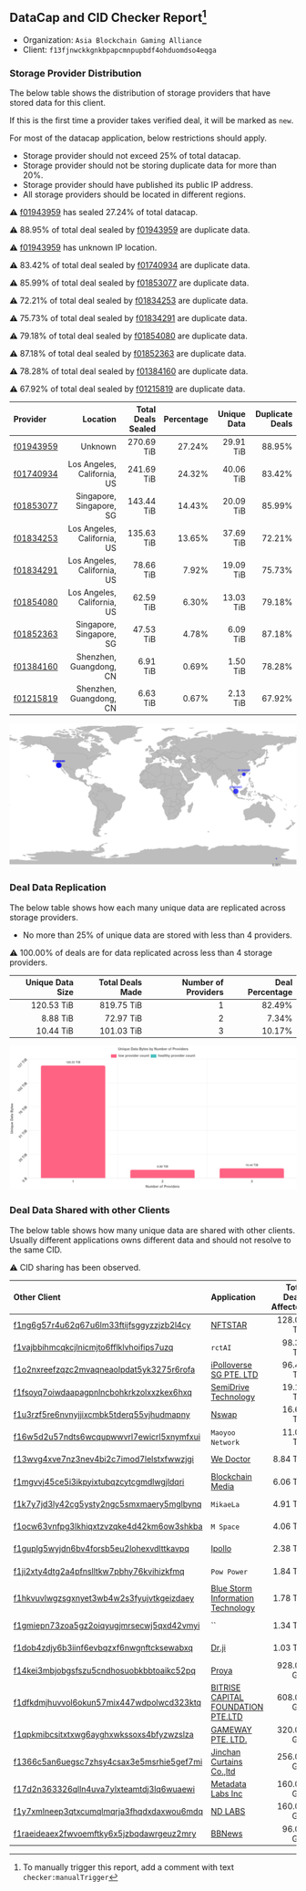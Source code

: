 ## DataCap and CID Checker Report[^1]
 - Organization: `Asia Blockchain Gaming Alliance`
 - Client: `f13fjnwckkgnkbpapcmnpupbdf4ohduomdso4eqga`
### Storage Provider Distribution
The below table shows the distribution of storage providers that have stored data for this client.

If this is the first time a provider takes verified deal, it will be marked as `new`.

For most of the datacap application, below restrictions should apply.
 - Storage provider should not exceed 25% of total datacap.
 - Storage provider should not be storing duplicate data for more than 20%.
 - Storage provider should have published its public IP address.
 - All storage providers should be located in different regions.

⚠️ [f01943959](https://filfox.info/en/address/f01943959) has sealed 27.24% of total datacap.

⚠️ 88.95% of total deal sealed by [f01943959](https://filfox.info/en/address/f01943959) are duplicate data.

⚠️ [f01943959](https://filfox.info/en/address/f01943959) has unknown IP location.

⚠️ 83.42% of total deal sealed by [f01740934](https://filfox.info/en/address/f01740934) are duplicate data.

⚠️ 85.99% of total deal sealed by [f01853077](https://filfox.info/en/address/f01853077) are duplicate data.

⚠️ 72.21% of total deal sealed by [f01834253](https://filfox.info/en/address/f01834253) are duplicate data.

⚠️ 75.73% of total deal sealed by [f01834291](https://filfox.info/en/address/f01834291) are duplicate data.

⚠️ 79.18% of total deal sealed by [f01854080](https://filfox.info/en/address/f01854080) are duplicate data.

⚠️ 87.18% of total deal sealed by [f01852363](https://filfox.info/en/address/f01852363) are duplicate data.

⚠️ 78.28% of total deal sealed by [f01384160](https://filfox.info/en/address/f01384160) are duplicate data.

⚠️ 67.92% of total deal sealed by [f01215819](https://filfox.info/en/address/f01215819) are duplicate data.

| Provider                                              |                    Location | Total Deals Sealed | Percentage | Unique Data | Duplicate Deals |
| :---------------------------------------------------- | --------------------------: | -----------------: | ---------: | ----------: | --------------: |
| [f01943959](https://filfox.info/en/address/f01943959) |                     Unknown |         270.69 TiB |     27.24% |   29.91 TiB |          88.95% |
| [f01740934](https://filfox.info/en/address/f01740934) | Los Angeles, California, US |         241.69 TiB |     24.32% |   40.06 TiB |          83.42% |
| [f01853077](https://filfox.info/en/address/f01853077) |    Singapore, Singapore, SG |         143.44 TiB |     14.43% |   20.09 TiB |          85.99% |
| [f01834253](https://filfox.info/en/address/f01834253) | Los Angeles, California, US |         135.63 TiB |     13.65% |   37.69 TiB |          72.21% |
| [f01834291](https://filfox.info/en/address/f01834291) | Los Angeles, California, US |          78.66 TiB |      7.92% |   19.09 TiB |          75.73% |
| [f01854080](https://filfox.info/en/address/f01854080) | Los Angeles, California, US |          62.59 TiB |      6.30% |   13.03 TiB |          79.18% |
| [f01852363](https://filfox.info/en/address/f01852363) |    Singapore, Singapore, SG |          47.53 TiB |      4.78% |    6.09 TiB |          87.18% |
| [f01384160](https://filfox.info/en/address/f01384160) |     Shenzhen, Guangdong, CN |           6.91 TiB |      0.69% |    1.50 TiB |          78.28% |
| [f01215819](https://filfox.info/en/address/f01215819) |     Shenzhen, Guangdong, CN |           6.63 TiB |      0.67% |    2.13 TiB |          67.92% |

![Provider Distribution](https://raw.githubusercontent.com/data-preservation-programs/filplus-checker-assets/main/filecoin-project/filecoin-plus-large-datasets/issues/872/1671097844496.png)
### Deal Data Replication
The below table shows how each many unique data are replicated across storage providers.
- No more than 25% of unique data are stored with less than 4 providers.

⚠️ 100.00% of deals are for data replicated across less than 4 storage providers.

| Unique Data Size | Total Deals Made | Number of Providers | Deal Percentage |
| ---------------: | ---------------: | ------------------: | --------------: |
|       120.53 TiB |       819.75 TiB |                   1 |          82.49% |
|         8.88 TiB |        72.97 TiB |                   2 |           7.34% |
|        10.44 TiB |       101.03 TiB |                   3 |          10.17% |

![Replication Distribution](https://raw.githubusercontent.com/data-preservation-programs/filplus-checker-assets/main/filecoin-project/filecoin-plus-large-datasets/issues/872/1671097845632.png)
### Deal Data Shared with other Clients
The below table shows how many unique data are shared with other clients.
Usually different applications owns different data and should not resolve to the same CID.

⚠️ CID sharing has been observed.

| Other Client                                                                                                          | Application                                                                                                        | Total Deals Affected | Unique CIDs |        Verifier |
| :-------------------------------------------------------------------------------------------------------------------- | :----------------------------------------------------------------------------------------------------------------- | -------------------: | ----------: | --------------: |
| [f1ng6g57r4u62q67u6lm33ftijfsggyzzjzb2l4cy](https://filfox.info/en/address/f1ng6g57r4u62q67u6lm33ftijfsggyzzjzb2l4cy) | [NFTSTAR](https://github.com/filecoin-project/filecoin-plus-large-datasets/issues/960)                             |           128.03 TiB |       1,008 | LDN v3 multisig |
| [f1vajbbihmcqkcjlnicmjto6fflklvhoifips7uzq](https://filfox.info/en/address/f1vajbbihmcqkcjlnicmjto6fflklvhoifips7uzq) | `rctAI`                                                                                                            |            98.31 TiB |         779 | LDN v3 multisig |
| [f1o2nxreefzqzc2mvaqneaolpdat5yk3275r6rofa](https://filfox.info/en/address/f1o2nxreefzqzc2mvaqneaolpdat5yk3275r6rofa) | [iPolloverse SG PTE\. LTD](https://github.com/filecoin-project/filecoin-plus-large-datasets/issues/767)            |            96.47 TiB |         664 | LDN v3 multisig |
| [f1fsoyq7oiwdaapagpnlncbohkrkzolxxzkex6hxq](https://filfox.info/en/address/f1fsoyq7oiwdaapagpnlncbohkrkzolxxzkex6hxq) | [SemiDrive Technology](https://github.com/filecoin-project/filecoin-plus-large-datasets/issues/911)                |            19.19 TiB |         150 | LDN v3 multisig |
| [f1u3rzf5re6nvnyjjixcmbk5tderq55vjhudmapny](https://filfox.info/en/address/f1u3rzf5re6nvnyjjixcmbk5tderq55vjhudmapny) | [ Nswap](https://github.com/filecoin-project/filecoin-plus-large-datasets/issues/882)                              |            16.66 TiB |          97 | LDN v3 multisig |
| [f16w5d2u57ndts6wcqupwwvrl7ewicrl5xnymfxui](https://filfox.info/en/address/f16w5d2u57ndts6wcqupwwvrl7ewicrl5xnymfxui) | `Maoyoo Network`                                                                                                   |            11.09 TiB |          65 | LDN v3 multisig |
| [f13wvg4xve7nz3nev4bi2c7imod7lelstxfwwzjgi](https://filfox.info/en/address/f13wvg4xve7nz3nev4bi2c7imod7lelstxfwwzjgi) | [We Doctor](https://github.com/filecoin-project/filecoin-plus-large-datasets/issues/962)                           |             8.84 TiB |          84 | LDN v3 multisig |
| [f1mgvvj45ce5i3ikpyixtubqzcytcgmdlwgjldqri](https://filfox.info/en/address/f1mgvvj45ce5i3ikpyixtubqzcytcgmdlwgjldqri) | [Blockchain Media](https://github.com/filecoin-project/filecoin-plus-large-datasets/issues/1048)                   |             6.06 TiB |          37 | LDN v3 multisig |
| [f1k7y7jd3ly42cg5ysty2ngc5smxmaery5mglbynq](https://filfox.info/en/address/f1k7y7jd3ly42cg5ysty2ngc5smxmaery5mglbynq) | `MikaeLa `                                                                                                         |             4.91 TiB |          44 | LDN v3 multisig |
| [f1ocw63vnfpg3lkhiqxtzvzqke4d42km6ow3shkba](https://filfox.info/en/address/f1ocw63vnfpg3lkhiqxtzvzqke4d42km6ow3shkba) | `M Space`                                                                                                          |             4.06 TiB |          15 | LDN v3 multisig |
| [f1guplg5wyjdn6bv4forsb5eu2lohexvdlttkavpq](https://filfox.info/en/address/f1guplg5wyjdn6bv4forsb5eu2lohexvdlttkavpq) | [Ipollo](https://github.com/filecoin-project/filecoin-plus-large-datasets/issues/168)                              |             2.38 TiB |           9 |       LDN # 168 |
| [f1ji2xty4dtg2a4pfnslltkw7pbhy76kvihizkfmq](https://filfox.info/en/address/f1ji2xty4dtg2a4pfnslltkw7pbhy76kvihizkfmq) | `Pow Power`                                                                                                        |             1.84 TiB |           7 | LDN v3 multisig |
| [f1hkvuvlwgzsgxnyet3wb4w2s3fyujvtkgeizdaey](https://filfox.info/en/address/f1hkvuvlwgzsgxnyet3wb4w2s3fyujvtkgeizdaey) | [Blue Storm Information Technology](https://github.com/filecoin-project/filecoin-plus-large-datasets/issues/323)   |             1.78 TiB |          20 | LDN v3 multisig |
| [f1gmiepn73zoa5gz2oiqyugjmrsecwj5qxd42vmyi](https://filfox.info/en/address/f1gmiepn73zoa5gz2oiqyugjmrsecwj5qxd42vmyi) | ``                                                                                                                 |             1.34 TiB |           6 | LDN v3 multisig |
| [f1dob4zdjy6b3iinf6evbqzxf6nwgnftcksewabxq](https://filfox.info/en/address/f1dob4zdjy6b3iinf6evbqzxf6nwgnftcksewabxq) | [Dr\.ji](https://github.com/filecoin-project/filecoin-plus-large-datasets/issues/793)                              |             1.03 TiB |           7 | LDN v3 multisig |
| [f14kei3mbjobgsfszu5cndhosuobkbbtoaikc52pq](https://filfox.info/en/address/f14kei3mbjobgsfszu5cndhosuobkbbtoaikc52pq) | [Proya](https://github.com/filecoin-project/filecoin-plus-large-datasets/issues/295)                               |           928.00 GiB |           9 | LDN v3 multisig |
| [f1dfkdmjhuvvol6okun57mix447wdpolwcd323ktq](https://filfox.info/en/address/f1dfkdmjhuvvol6okun57mix447wdpolwcd323ktq) | [BITRISE CAPITAL FOUNDATION PTE\.LTD](https://github.com/filecoin-project/filecoin-plus-large-datasets/issues/139) |           608.00 GiB |           3 |       LDN # 139 |
| [f1qpkmibcsitxtxwg6ayghxwkssoxs4bfyzwzslza](https://filfox.info/en/address/f1qpkmibcsitxtxwg6ayghxwkssoxs4bfyzwzslza) | [GAMEWAY PTE\. LTD\.](https://github.com/filecoin-project/filecoin-plus-large-datasets/issues/158)                 |           320.00 GiB |           1 |       LDN # 158 |
| [f1366c5an6uegsc7zhsy4csax3e5msrhie5gef7mi](https://filfox.info/en/address/f1366c5an6uegsc7zhsy4csax3e5msrhie5gef7mi) | [Jinchan Curtains Co\.,ltd](https://github.com/filecoin-project/filecoin-plus-large-datasets/issues/285)           |           256.00 GiB |           1 | LDN v3 multisig |
| [f17d2n363326qlln4uva7ylxteamtdj3lq6wuaewi](https://filfox.info/en/address/f17d2n363326qlln4uva7ylxteamtdj3lq6wuaewi) | [Metadata Labs Inc](https://github.com/filecoin-project/filecoin-plus-large-datasets/issues/200)                   |           160.00 GiB |           2 |       LDN # 200 |
| [f1y7xmlneep3qtxcumqlmqrja3fhqdxdaxwou6mdq](https://filfox.info/en/address/f1y7xmlneep3qtxcumqlmqrja3fhqdxdaxwou6mdq) | [ND LABS](https://github.com/filecoin-project/filecoin-plus-large-datasets/issues/109)                             |           160.00 GiB |           1 |       LDN # 109 |
| [f1raeideaex2fwvoemftky6x5jzbqdawrgeuz2mry](https://filfox.info/en/address/f1raeideaex2fwvoemftky6x5jzbqdawrgeuz2mry) | [BBNews](https://github.com/filecoin-project/filecoin-plus-large-datasets/issues/218)                              |            96.00 GiB |           1 |       LDN # 218 |

[^1]: To manually trigger this report, add a comment with text `checker:manualTrigger`
